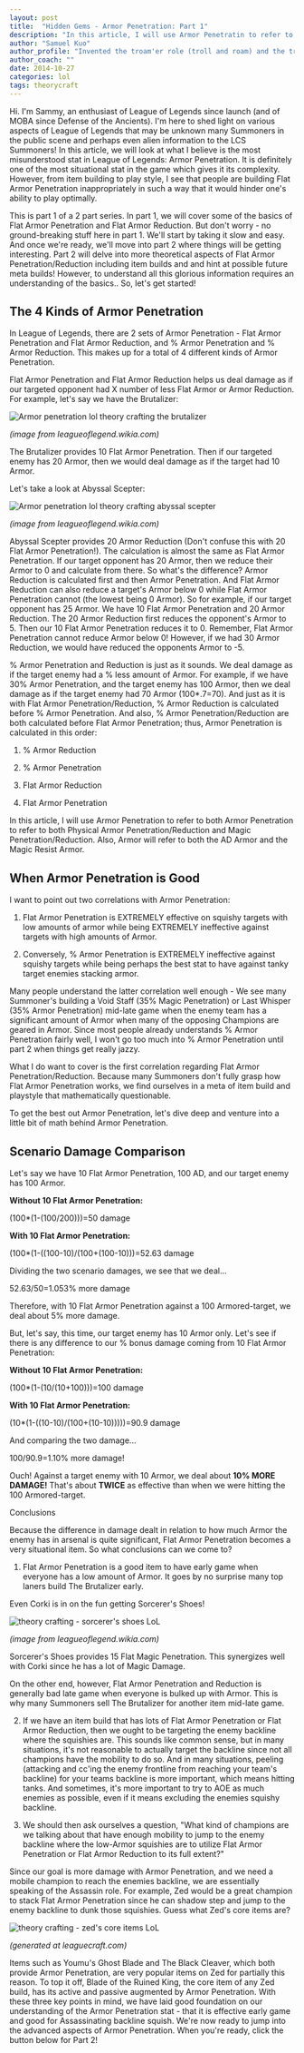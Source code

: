 ```yaml
---
layout: post
title:  "Hidden Gems - Armor Penetration: Part 1"
description: "In this article, I will use Armor Penetratin to refer to both Physical Armor Penetration and Magic Penetration as well. Also, when I say Armor, I am referring to Magic Resist as well to save text space. I will also be using Armor Penetration to refer to Armor Reduction as well."
author: "Samuel Kuo"
author_profile: "Invented the troam'er role (troll and roam) and the triple brut. build (Youmu's Ghost Blade, Black Cleaver, and The Brutalizer)"
author_coach: ""
date: 2014-10-27
categories: lol
tags: theorycraft
---
```


Hi. I'm Sammy, an enthusiast of League of Legends since launch (and of MOBA since Defense of the Ancients). I'm here to shed light on various aspects of League of Legends that may be unknown many Summoners in the public scene and perhaps even alien information to the LCS Summoners! In this article, we will look at what I believe is the most misunderstood stat in League of Legends: Armor Penetration. It is definitely one of the most situational stat in the game which gives it its complexity. However, from item building to play style, I see that people are building Flat Armor Penetration inappropriately in such a way that it would hinder one's ability to play optimally. 

This is part 1 of a 2 part series. In part 1, we will cover some of the basics of Flat Armor Penetration and Flat Armor Reduction. But don't worry - no ground-breaking stuff here in part 1. We'll start by taking it slow and easy. And once we're ready, we'll move into part 2 where things will be getting interesting. Part 2 will delve into more theoretical aspects of Flat Armor Penetration/Reduction including item builds and  and hint at possible future meta builds! However, to understand all this glorious information requires an understanding of the basics.. So, let's get started!

## The 4 Kinds of Armor Penetration

In League of Legends, there are 2 sets of Armor Penetration - Flat Armor Penetration and Flat Armor Reduction, and % Armor Penetration and % Armor Reduction. This makes up for a total of 4 different kinds of Armor Penetration. 

Flat Armor Penetration and Flat Armor Reduction helps us deal damage as if our targeted opponent had X number of less Flat Armor or Armor Reduction. For example, let's say we have the Brutalizer:

![Armor penetration lol theory crafting the brutalizer](/images/content/armor-the-brut.jpg)

*(image from leagueoflegend.wikia.com)*

The Brutalizer provides 10  Flat Armor Penetration. Then if our targeted enemy has 20 Armor, then we would deal damage as if the target had 10 Armor. 

Let's take a look at Abyssal Scepter:

![Armor penetration lol theory crafting abyssal scepter](/images/content/armor-abyssal-scepter.jpg)

*(image from leagueoflegend.wikia.com)*

Abyssal Scepter provides 20 Armor Reduction (Don't confuse this with 20 Flat Armor Penetration!). The calculation is almost the same as Flat Armor Penetration. If our target opponent has 20 Armor, then we reduce their Armor to 0 and calculate from there. So what's the difference? Armor Reduction is calculated first and then Armor Penetration. And Flat Armor Reduction can also reduce a target's Armor below 0 while Flat Armor Penetration cannot (the lowest being 0 Armor). So for example, if our target opponent has 25 Armor. We have 10 Flat Armor Penetration and 20 Armor Reduction. The 20 Armor Reduction first reduces the opponent's Armor to 5. Then our 10 Flat Armor Penetration reduces it to 0. Remember, Flat Armor Penetration cannot reduce Armor below 0! However, if we had 30 Armor Reduction, we would have reduced the opponents Armor to -5.

% Armor Penetration and Reduction is just as it sounds. We deal damage as if the target enemy had a % less amount of Armor. For example, if we have 30% Armor Penetration, and the target enemy has 100 Armor, then we deal damage as if the target enemy had 70 Armor (100*.7=70). And just as it is with Flat Armor Penetration/Reduction, % Armor Reduction is calculated before % Armor Penetration. And also, % Armor Penetration/Reduction are both calculated before Flat Armor Penetration; thus, Armor Penetration is calculated in this order:

1) % Armor Reduction

2) % Armor Penetration

3) Flat Armor Reduction

4) Flat Armor Penetration

In this article, I will use Armor Penetration to refer to both Armor Penetration to refer to both Physical Armor Penetration/Reduction and Magic Penetration/Reduction. Also, Armor will refer to both the AD Armor and the Magic Resist Armor.

## When Armor Penetration is Good
I want to point out two correlations with Armor Penetration:

1) Flat Armor Penetration is EXTREMELY effective on squishy targets with low amounts of armor while being EXTREMELY ineffective against targets with high amounts of Armor. 

2) Conversely, % Armor Penetration is EXTREMELY ineffective against squishy targets while being perhaps the best stat to have against tanky target enemies stacking armor. 

Many people understand the latter correlation well enough - We see many Summoner's building a Void Staff (35% Magic Penetration) or Last Whisper (35% Armor Penetration) mid-late game when the enemy team has a significant amount of Armor when many of the opposing Champions are geared in Armor. Since most people already understands % Armor Penetration fairly well, I won't go too much into % Armor Penetration until part 2 when things get really jazzy. 

What I do want to cover is the first correlation regarding Flat Armor Penetration/Reduction. Because many Summoners don't fully grasp how Flat Armor Penetration works, we find ourselves in a meta of item build and playstyle that mathematically questionable.

To get the best out Armor Penetration, let's dive deep and venture into a little bit of math behind Armor Penetration.

## Scenario Damage Comparison

Let's say we have 10 Flat Armor Penetration, 100 AD, and our target enemy has 100 Armor. 

**Without 10 Flat Armor Penetration:**

(100*(1-(100/200)))=50 damage

**With 10 Flat Armor Penetration:**

(100*(1-((100-10)/(100+(100-10)))=52.63 damage

Dividing the two scenario damages, we see that we deal... 

52.63/50=1.053% more damage

Therefore, with 10 Flat Armor Penetration against a 100 Armored-target, we deal about 5% more damage. 

But, let's say, this time, our target enemy has 10 Armor only. Let's see if there is any difference to our % bonus damage coming from 10 Flat Armor Penetration: 

**Without 10 Flat Armor Penetration:**

(100*(1-(10/(10+100)))=100 damage

**With 10 Flat Armor Penetration:**

(10*(1-((10-10)/(100+(10-10)))))=90.9 damage

And comparing the two damage...

100/90.9=1.10% more damage!

Ouch! Against a target enemy with 10 Armor, we deal about **10% MORE DAMAGE!** That's about **TWICE** as effective than when we were hitting the 100 Armored-target.

Conclusions

Because the difference in damage dealt in relation to how much Armor the enemy has in arsenal is quite significant, Flat Armor Penetration becomes a very situational item. So what conclusions can we come to?

1) Flat Armor Penetration is a good item to have early game when everyone has a low amount of Armor. It goes by no surprise many top laners build The Brutalizer early. 

Even Corki is in on the fun getting Sorcerer's Shoes! 

![theory crafting - sorcerer's shoes LoL](/images/content/armor-shoes.jpg)

*(image from leagueoflegend.wikia.com)*

Sorcerer's Shoes provides 15 Flat Magic Penetration. This synergizes well with Corki since he has a lot of Magic Damage.

On the other end, however, Flat Armor Penetration and Reduction is generally bad late game when everyone is bulked up with Armor. This is why many Summoners sell The Brutalizer for another item mid-late game.

2) If we have an item build that has lots of Flat Armor Penetration or Flat Armor Reduction, then we ought to be targeting the enemy backline where the squishies are. This sounds like common sense, but in many situations, it's not reasonable to actually target the backline since not all champions have the mobility to do so. And in many situations, peeling (attacking and cc'ing the enemy frontline from reaching your team's backline) for your teams backline is more important, which means hitting tanks. And sometimes, it's more important to try to AOE as much enemies as possible, even if it means excluding the enemies squishy backline. 

3) We should then ask ourselves a question, "What kind of champions are we talking about that have enough mobility to jump to the enemy backline where the low-Armor squishies are to utilize Flat Armor Penetration or Flat Armor Reduction to its full extent?" 

Since our goal is more damage with Armor Penetration, and we need a mobile champion to reach the enemies backline, we are essentially speaking of the Assassin role. For example,  Zed would be a great champion to stack Flat Armor Penetration since he can shadow step and jump to the enemy backline to dunk those squishies. Guess what Zed's core items are?

![theory crafting - zed's core items LoL](/images/content/armor-zed.jpg)

*(generated at leaguecraft.com)*

Items such as Youmu's Ghost Blade and The Black Cleaver, which both provide Armor Penetration, are very popular items on Zed for partially this reason. To top it off, Blade of the Ruined King, the core item of any Zed build, has its active and passive augmented by Armor Penetration. 
With these three key points in mind, we have laid good foundation on our understanding of the Armor Penetration stat - that it is effective early game and good for Assassinating backline squish. We're now ready to jump into the advanced aspects of Armor Penetration. When you're ready, click the button below for Part 2! 

